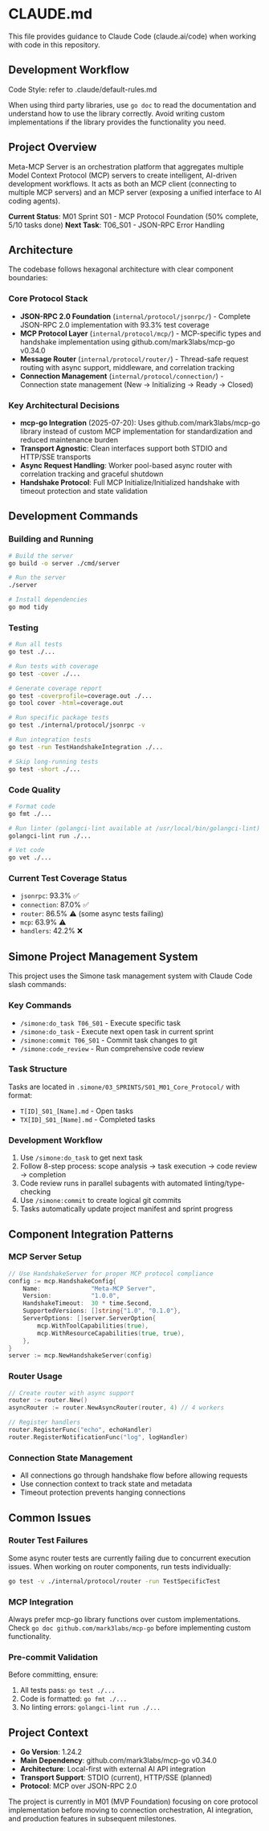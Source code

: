 # CLAUDE.md

This file provides guidance to Claude Code (claude.ai/code) when working with code in this repository.

## Development Workflow

Code Style: refer to .claude/default-rules.md

When using third party libraries, use `go doc` to read the documentation and understand how to use the library correctly.
Avoid writing custom implementations if the library provides the functionality you need.

## Project Overview

Meta-MCP Server is an orchestration platform that aggregates multiple Model Context Protocol (MCP) servers to create intelligent, AI-driven development workflows. It acts as both an MCP client (connecting to multiple MCP servers) and an MCP server (exposing a unified interface to AI coding agents).

**Current Status**: M01 Sprint S01 - MCP Protocol Foundation (50% complete, 5/10 tasks done)
**Next Task**: T06_S01 - JSON-RPC Error Handling

## Architecture

The codebase follows hexagonal architecture with clear component boundaries:

### Core Protocol Stack
- **JSON-RPC 2.0 Foundation** (`internal/protocol/jsonrpc/`) - Complete JSON-RPC 2.0 implementation with 93.3% test coverage
- **MCP Protocol Layer** (`internal/protocol/mcp/`) - MCP-specific types and handshake implementation using github.com/mark3labs/mcp-go v0.34.0
- **Message Router** (`internal/protocol/router/`) - Thread-safe request routing with async support, middleware, and correlation tracking
- **Connection Management** (`internal/protocol/connection/`) - Connection state management (New → Initializing → Ready → Closed)

### Key Architectural Decisions
- **mcp-go Integration** (2025-07-20): Uses github.com/mark3labs/mcp-go library instead of custom MCP implementation for standardization and reduced maintenance burden
- **Transport Agnostic**: Clean interfaces support both STDIO and HTTP/SSE transports
- **Async Request Handling**: Worker pool-based async router with correlation tracking and graceful shutdown
- **Handshake Protocol**: Full MCP Initialize/Initialized handshake with timeout protection and state validation

## Development Commands

### Building and Running
```bash
# Build the server
go build -o server ./cmd/server

# Run the server
./server

# Install dependencies
go mod tidy
```

### Testing
```bash
# Run all tests
go test ./...

# Run tests with coverage
go test -cover ./...

# Generate coverage report
go test -coverprofile=coverage.out ./...
go tool cover -html=coverage.out

# Run specific package tests
go test ./internal/protocol/jsonrpc -v

# Run integration tests
go test -run TestHandshakeIntegration ./...

# Skip long-running tests
go test -short ./...
```

### Code Quality
```bash
# Format code
go fmt ./...

# Run linter (golangci-lint available at /usr/local/bin/golangci-lint)
golangci-lint run ./...

# Vet code
go vet ./...
```

### Current Test Coverage Status
- `jsonrpc`: 93.3% ✅
- `connection`: 87.0% ✅  
- `router`: 86.5% ⚠️ (some async tests failing)
- `mcp`: 63.9% ⚠️
- `handlers`: 42.2% ❌

## Simone Project Management System

This project uses the Simone task management system with Claude Code slash commands:

### Key Commands
- `/simone:do_task T06_S01` - Execute specific task
- `/simone:do_task` - Execute next open task in current sprint
- `/simone:commit T06_S01` - Commit task changes to git
- `/simone:code_review` - Run comprehensive code review

### Task Structure
Tasks are located in `.simone/03_SPRINTS/S01_M01_Core_Protocol/` with format:
- `T[ID]_S01_[Name].md` - Open tasks
- `TX[ID]_S01_[Name].md` - Completed tasks

### Development Workflow
1. Use `/simone:do_task` to get next task
2. Follow 8-step process: scope analysis → task execution → code review → completion
3. Code review runs in parallel subagents with automated linting/type-checking
4. Use `/simone:commit` to create logical git commits
5. Tasks automatically update project manifest and sprint progress

## Component Integration Patterns

### MCP Server Setup
```go
// Use HandshakeServer for proper MCP protocol compliance
config := mcp.HandshakeConfig{
    Name:              "Meta-MCP Server", 
    Version:           "1.0.0",
    HandshakeTimeout:  30 * time.Second,
    SupportedVersions: []string{"1.0", "0.1.0"},
    ServerOptions: []server.ServerOption{
        mcp.WithToolCapabilities(true),
        mcp.WithResourceCapabilities(true, true),
    },
}
server := mcp.NewHandshakeServer(config)
```

### Router Usage
```go
// Create router with async support
router := router.New()
asyncRouter := router.NewAsyncRouter(router, 4) // 4 workers

// Register handlers
router.RegisterFunc("echo", echoHandler)
router.RegisterNotificationFunc("log", logHandler)
```

### Connection State Management
- All connections go through handshake flow before allowing requests
- Use connection context to track state and metadata
- Timeout protection prevents hanging connections

## Common Issues

### Router Test Failures
Some async router tests are currently failing due to concurrent execution issues. When working on router components, run tests individually:
```bash
go test -v ./internal/protocol/router -run TestSpecificTest
```

### MCP Integration
Always prefer mcp-go library functions over custom implementations. Check `go doc github.com/mark3labs/mcp-go` before implementing custom functionality.

### Pre-commit Validation
Before committing, ensure:
1. All tests pass: `go test ./...`
2. Code is formatted: `go fmt ./...` 
3. No linting errors: `golangci-lint run ./...`

## Project Context

- **Go Version**: 1.24.2
- **Main Dependency**: github.com/mark3labs/mcp-go v0.34.0
- **Architecture**: Local-first with external AI API integration
- **Transport Support**: STDIO (current), HTTP/SSE (planned)
- **Protocol**: MCP over JSON-RPC 2.0

The project is currently in M01 (MVP Foundation) focusing on core protocol implementation before moving to connection orchestration, AI integration, and production features in subsequent milestones.